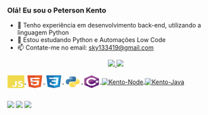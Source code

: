 ### Olá! Eu sou o Peterson Kento

- 🔭 Tenho experiência em desenvolvimento back-end, utilizando a linguagem Python
- 🌱 Estou estudando Python e Automações Low Code
- 📫 Contate-me no email: sky133419@gmail.com

<div align="center">
  <a href="https://github.com/KentoImayoshi">
  <img height="180em" src="https://github-readme-stats.vercel.app/api?username=KentoImayoshi&show_icons=true&theme=tokyonight&include_all_commits=true"/>
  <img height="180em" src="https://github-readme-stats.vercel.app/api/top-langs/?username=KentoImayoshi&layout=compact&langs_count=7&theme=tokyonight"/>
</div>

<div style="display: inline_block"><br>
  <img align="center" alt="Kento-Js" height="30" width="40" src="https://raw.githubusercontent.com/devicons/devicon/master/icons/javascript/javascript-plain.svg">
  <img align="center" alt="Kento-HTML" height="30" width="40" src="https://raw.githubusercontent.com/devicons/devicon/master/icons/html5/html5-original.svg">
  <img align="center" alt="Kento-CSS" height="30" width="40" src="https://raw.githubusercontent.com/devicons/devicon/master/icons/css3/css3-original.svg">
  <img align="center" alt="Kento-Python" height="30" width="40" src="https://raw.githubusercontent.com/devicons/devicon/master/icons/python/python-original.svg">
  <img align="center" alt="Kento-Csharp" height="30" width="40" src="https://raw.githubusercontent.com/devicons/devicon/master/icons/csharp/csharp-original.svg">
  <img align="center" alt="Kento-Node" height="30" width="40" src="https://cdn.jsdelivr.net/gh/devicons/devicon/icons/nodejs/nodejs-original.svg">
  <img align="center" alt="Kento-Java" height="30" width="40" src="https://cdn.jsdelivr.net/gh/devicons/devicon/icons/java/java-original.svg">
 </div>
  
 ##

  
<div> 
  <a href="https://instagram.com/kentoimayoshi" target="_blank"><img src="https://img.shields.io/badge/-Instagram-%23E4405F?style=for-the-badge&logo=instagram&logoColor=white" target="_blank"></a>
  <a href = "mailto:sky13419@gmail.com"><img src="https://img.shields.io/badge/-Gmail-%23333?style=for-the-badge&logo=gmail&logoColor=white" target="_blank"></a>
  <a href="https://www.linkedin.com/in/peterson-kento-imayoshi-pereira-8ab887203" target="_blank"><img src="https://img.shields.io/badge/-LinkedIn-%230077B5?style=for-the-badge&logo=linkedin&logoColor=white" target="_blank"></a> 
  </div>
